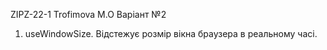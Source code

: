 ZIPZ-22-1 Trofimova M.O
Варіант №2
1) useWindowSize. Відстежує розмір вікна браузера в реальному часі.